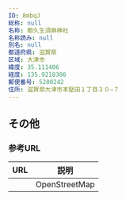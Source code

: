 ```yaml
---
ID: 8mbqJ
総称: null
名称: 都久生須麻神社
名称読み: null
別名: null
都道府県: 滋賀県
区域: 大津市
緯度: 35.111406
経度: 135.9218306
郵便番号: 5200242
住所: 滋賀県大津市本堅田１丁目３０−７
---
```


## その他

### 参考URL

| URL | 説明          |
| --- | ------------- |
|     | OpenStreetMap |
